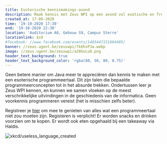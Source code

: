 ```yaml
---
title: Esoterische kennismakings-avond
description: Maak kennis met Zeus WPI op een avond vol exotische en frustrerende programmeertalen
created_at: 17-09-2020
time: '19-10-2020 17:30'
end: '19-10-2020 22:30'
location: 'Auditorium A0, Gebouw S9, Campus Sterre'
locationlink: $s9
#facebook: //www.facebook.com/events/1483447151684405/
banner: //zeus.ugent.be/zeuswpi/7k6hvPJw.webp
image: //zeus.ugent.be/zeuswpi/a28GvLuO.png
header_text_background: true
header_text_background_color: 'rgba(80, 50, 80, 0.75)'
---
```


Geen betere manier om Java meer te appreciëren dan kennis te maken met een esoterische programmeertaal. Dit zijn talen die bepaalde programmeerconcepten tot in het absurde trekken. Ondertussen leer je Zeus WPI kennen, en kunnen we samen vloeken op de meest verschrikkelijke uitvindingen in de geschiedenis van de informatica. Geen voorkennis programmeren vereist (het is misschien zelfs beter).

Registreer je [hier][gandalf] om mee te genieten van alles wat een programmeertaal niet zou moeten zijn.
Registeren is verplicht!
Er worden snacks en drinken voorzien om te kopen. Er wordt ook eten opgehaald bij een takeaway via Haldis.

![xkcd/useless_language_created](https://zeus.ugent.be/zeuswpi/Sa7IfExB.png)

[gandalf]: https://event.fkgent.be/events/306
